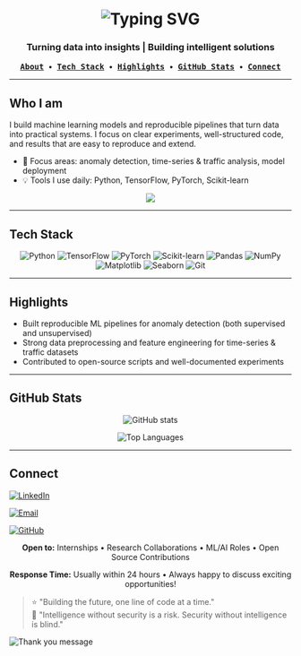 <a name="top"></a>
<!-- Banner -->
<!-- ![Banner](./banner.png) -->

<!-- <h1 align="center">👋 Hi, I’m Satish Vaishyar</h1>
<h3 align="center">AI & ML Enthusiast — turning data into defense</h3> -->

<div align="center">
  <h1>
    <img src="https://readme-typing-svg.herokuapp.com?font=Fira+Code&weight=600&size=40&pause=1000&color=00FF7F&center=true&vCenter=true&random=false&width=435&lines=Hi%2C+I'm+Satish;AI+%26+ML+Enthusiast;Data+Scientist;Problem+Solver" alt="Typing SVG" />
  </h1>
  <h3>Turning data into insights | Building intelligent solutions</h3>
</div>

<p align="center">
  <a href="#who-i-am"><kbd><strong>About</strong></kbd></a> &nbsp;•&nbsp;
  <a href="#tech-stack"><kbd><strong>Tech Stack</strong></kbd></a> &nbsp;•&nbsp;
  <a href="#highlights"><kbd><strong>Highlights</strong></kbd></a> &nbsp;•&nbsp;
  <a href="#github-stats"><kbd><strong>GitHub Stats</strong></kbd></a> &nbsp;•&nbsp;
  <a href="#connect"><kbd><strong>Connect</strong></kbd></a>
</p>

---

## <a name="who-i-am"></a>Who I am

I build machine learning models and reproducible pipelines that turn data into practical systems. I focus on clear experiments, well-structured code, and results that are easy to reproduce and extend.

- 🎯 Focus areas: anomaly detection, time-series & traffic analysis, model deployment  
- 💡 Tools I use daily: Python, TensorFlow, PyTorch, Scikit-learn

<div align="center">
<img src="https://quotes-github-readme.vercel.app/api?type=horizontal&theme=dark&quote=Turning%20data%20into%20actionable%20insights&author=Satish%20Vaishyar"/>
</div>

---

## <a name="tech-stack"></a>Tech Stack
<p align="center">
  <img alt="Python" src="https://img.shields.io/badge/Python-3776AB?style=for-the-badge&logo=python&logoColor=white" />
  <img alt="TensorFlow" src="https://img.shields.io/badge/TensorFlow-FF6F00?style=for-the-badge&logo=tensorflow&logoColor=white" />
  <img alt="PyTorch" src="https://img.shields.io/badge/PyTorch-EE4C2C?style=for-the-badge&logo=pytorch&logoColor=white" />
  <img alt="Scikit-learn" src="https://img.shields.io/badge/scikit--learn-F7931E?style=for-the-badge&logo=scikit-learn&logoColor=white" />
  <img alt="Pandas" src="https://img.shields.io/badge/Pandas-150458?style=for-the-badge&logo=pandas&logoColor=white" />
  <img alt="NumPy" src="https://img.shields.io/badge/NumPy-013243?style=for-the-badge&logo=numpy&logoColor=white" />
  <img alt="Matplotlib" src="https://img.shields.io/badge/Matplotlib-11557C?style=for-the-badge&logo=matplotlib&logoColor=white" />
  <img alt="Seaborn" src="https://img.shields.io/badge/Seaborn-4A4E69?style=for-the-badge&logo=seaborn&logoColor=white" />
  <img alt="Git" src="https://img.shields.io/badge/Git-F05032?style=for-the-badge&logo=git&logoColor=white" />
</p>

---

## <a name="highlights"></a>Highlights
- Built reproducible ML pipelines for anomaly detection (both supervised and unsupervised)  
- Strong data preprocessing and feature engineering for time-series & traffic datasets  
- Contributed to open-source scripts and well-documented experiments

---

## <a name="github-stats"></a>GitHub Stats
<p align="center">
  <img src="https://github-readme-stats.vercel.app/api?username=Satish-vaishyar&show_icons=true&title_color=00FF7F&icon_color=00FF7F&text_color=FFFFFF&bg_color=0D1117" alt="GitHub stats" />
</p>

<p align="center">
  <img src="https://github-readme-stats.vercel.app/api/top-langs/?username=Satish-vaishyar&layout=compact&title_color=00FF7F&text_color=FFFFFF&bg_color=0D1117" alt="Top Languages" />
</p>

---

## <a name="connect"></a>Connect
<!-- <p align="center"> -->
  <a href="https://www.linkedin.com/in/satish-vaishyar"><img src="https://img.shields.io/badge/LinkedIn-0A66C2?style=for-the-badge&logo=linkedin&logoColor=white" alt="LinkedIn" /></a>
  
  <a href="mailto:12vsatish1@gmail.com"><img src="https://img.shields.io/badge/Email-D14836?style=for-the-badge&logo=gmail&logoColor=white" alt="Email" /></a>
  
  <a href="https://github.com/Satish-vaishyar"><img src="https://img.shields.io/badge/GitHub-171515?style=for-the-badge&logo=github&logoColor=white" alt="GitHub" /></a>
<!-- </p> -->

<div align="center">
  
  **Open to:** Internships • Research Collaborations • ML/AI Roles • Open Source Contributions

  **Response Time:** Usually within 24 hours • Always happy to discuss exciting opportunities!
</div>



> ⭐ "Building the future, one line of code at a time."  
> 💬 "Intelligence without security is a risk. Security without intelligence is blind."


<img src="https://readme-typing-svg.herokuapp.com?font=Fira+Code&size=20&pause=1000&color=00FF7F&center=true&vCenter=true&width=500&lines=Thanks+for+stopping+by!;Let's+build+something+amazing+together!;Always+learning%2C+always+growing!&border_radius=10" alt="Thank you message" />

<!-- <p align="center">Made with ❤️ -->
  <!-- <a href="#top">Back to top</a></p> -->
